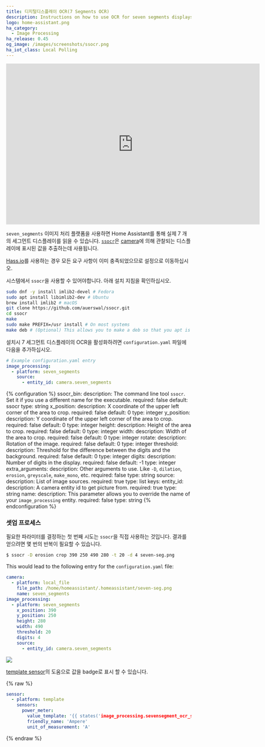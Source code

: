 ```yaml
---
title: 디지털디스플레이 OCR(7 Segments OCR)
description: Instructions on how to use OCR for seven segments displays into Home Assistant.
logo: home-assistant.png
ha_category:
  - Image Processing
ha_release: 0.45
og_image: /images/screenshots/ssocr.png
ha_iot_class: Local Polling
---
```


<iframe width="690" height="437" src="https://www.youtube.com/embed/zC09cLe3zIw" frameborder="0" allow="accelerometer; autoplay; encrypted-media; gyroscope; picture-in-picture" allowfullscreen></iframe>

`seven_segments` 이미지 처리 플랫폼을 사용하면 Home Assistant를 통해 실제 7 개의 세그먼트 디스플레이를 읽을 수 있습니다. [`ssocr`](https://www.unix-ag.uni-kl.de/~auerswal/ssocr/)은 [camera](/integrations/camera/)에 의해 관찰되는 디스플레이에 표시된 값을 추출하는데 사용됩니다. 

<div class='note'>

[Hass.io](/hassio/)를 사용하는 경우 모든 요구 사항이 이미 충족되었으므로 설정으로 이동하십시오.

</div>

시스템에서 `ssocr`을 사용할 수 있어야합니다. 아래 설치 지침을 확인하십시오.

```bash
sudo dnf -y install imlib2-devel # Fedora
sudo apt install libimlib2-dev # Ubuntu
brew install imlib2 # macOS
git clone https://github.com/auerswal/ssocr.git
cd ssocr
make
sudo make PREFIX=/usr install # On most systems
make deb # (Optional) This allows you to make a deb so that you apt is aware of ssocr
```

설치시 7 세그먼트 디스플레이의 OCR을 활성화하려면 `configuration.yaml` 파일에 다음을 추가하십시오.

```yaml
# Example configuration.yaml entry
image_processing:
  - platform: seven_segments
    source:
      - entity_id: camera.seven_segments
```

{% configuration %}
ssocr_bin:
  description: The command line tool `ssocr`. Set it if you use a different name for the executable.
  required: false
  default: ssocr
  type: string
x_position:
  description: X coordinate of the upper left corner of the area to crop.
  required: false
  default: 0
  type: integer
y_position:
  description: Y coordinate of the upper left corner of the area to crop.
  required: false
  default: 0
  type: integer
height:
  description: Height of the area to crop.
  required: false
  default: 0
  type: integer
width:
  description: Width of the area to crop.
  required: false
  default: 0
  type: integer
rotate:
  description: Rotation of the image.
  required: false
  default: 0
  type: integer
threshold:
  description: Threshold for the difference between the digits and the background.
  required: false
  default: 0
  type: integer
digits:
  description: Number of digits in the display.
  required: false
  default: -1
  type: integer
extra_arguments:
  description: Other arguments to use. Like `-D`, `dilation`, `erosion`, `greyscale`, `make_mono`, etc.
  required: false
  type: string
source:
  description: List of image sources.
  required: true
  type: list
  keys:
    entity_id:
      description: A camera entity id to get picture from.
      required: true
      type: string
    name:
      description: This parameter allows you to override the name of your `image_processing` entity.
      required: false
      type: string
{% endconfiguration %}

### 셋업 프로세스

필요한 파라미터를 결정하는 첫 번째 시도는 `ssocr`을 직접 사용하는 것입니다. 결과를 얻으려면 몇 번의 반복이 필요할 수 있습니다.

```bash
$ ssocr -D erosion crop 390 250 490 280 -t 20 -d 4 seven-seg.png
```

This would lead to the following entry for the `configuration.yaml` file:

```yaml
camera:
  - platform: local_file
    file_path: /home/homeassistant/.homeassistant/seven-seg.png
    name: seven_segments
image_processing:
  - platform: seven_segments
    x_position: 390
    y_position: 250
    height: 280
    width: 490
    threshold: 20
    digits: 4
    source:
      - entity_id: camera.seven_segments
```

<p class='img'>
  <img src='{{site_root}}/images/screenshots/ssocr.png' />
</p>

[template sensor](/integrations/template)의 도움으로 값을 badge로 표시 할 수 있습니다.

{% raw %}

```yaml
sensor:
  - platform: template
    sensors:
      power_meter:
        value_template: '{{ states('image_processing.sevensegment_ocr_seven_segments') }}'
        friendly_name: 'Ampere'
        unit_of_measurement: 'A'
```

{% endraw %}
